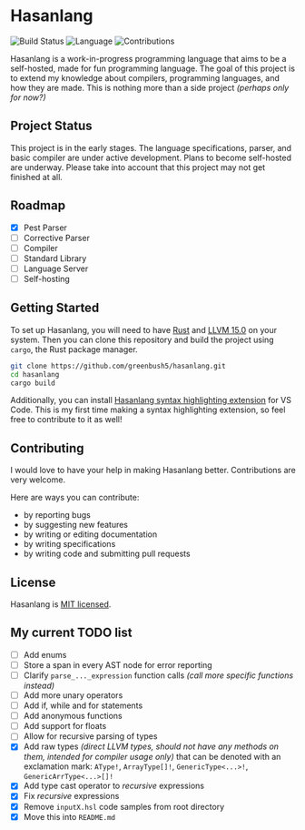 # Hasanlang
![Build Status](https://github.com/greenbush5/hasanlang/actions/workflows/build.yml/badge.svg)
![Language](https://img.shields.io/badge/Language-Rust-orange)
![Contributions](https://img.shields.io/badge/Contributions-Welcome-brightgreen)

Hasanlang is a work-in-progress programming language that aims to be a self-hosted, made for fun programming language. The goal of this project is to extend my knowledge about compilers, programming languages, and how they are made. This is nothing more than a side project *(perhaps only for now?)*

## Project Status
This project is in the early stages. The language specifications, parser, and basic compiler are under active development. Plans to become self-hosted are underway. Please take into account that this project may not get finished at all.

## Roadmap
- [x] Pest Parser
- [ ] Corrective Parser
- [ ] Compiler
- [ ] Standard Library
- [ ] Language Server
- [ ] Self-hosting

## Getting Started
To set up Hasanlang, you will need to have [Rust](https://www.rust-lang.org/tools/install) and [LLVM 15.0](https://releases.llvm.org/download.html) on your system. Then you can clone this repository and build the project using `cargo`, the Rust package manager.

```bash
git clone https://github.com/greenbush5/hasanlang.git
cd hasanlang
cargo build
```

Additionally, you can install [Hasanlang syntax highlighting extension](https://github.com/greenbush5/hasanlang-syntax-extension) for VS Code. This is my first time making a syntax highlighting extension, so feel free to contribute to it as well!

## Contributing
I would love to have your help in making Hasanlang better. Contributions are very welcome.

Here are ways you can contribute:

- by reporting bugs
- by suggesting new features
- by writing or editing documentation
- by writing specifications
- by writing code and submitting pull requests

## License
Hasanlang is [MIT licensed](https://en.wikipedia.org/wiki/MIT_License).

## My current TODO list
- [ ] Add enums
- [ ] Store a span in every AST node for error reporting
- [ ] Clarify `parse_..._expression` function calls *(call more specific functions instead)*
- [ ] Add more unary operators
- [ ] Add if, while and for statements
- [ ] Add anonymous functions
- [ ] Add support for floats
- [ ] Allow for recursive parsing of types
- [x] Add raw types *(direct LLVM types, should not have any methods on them, intended for compiler usage only)* that can be denoted with an exclamation mark: `AType!`, `ArrayType[]!`, `GenericType<...>!`, `GenericArrType<...>[]!`
- [x] Add type cast operator to *recursive* expressions
- [x] Fix *recursive* expressions
- [x] Remove `inputX.hsl` code samples from root directory
- [x] Move this into `README.md`